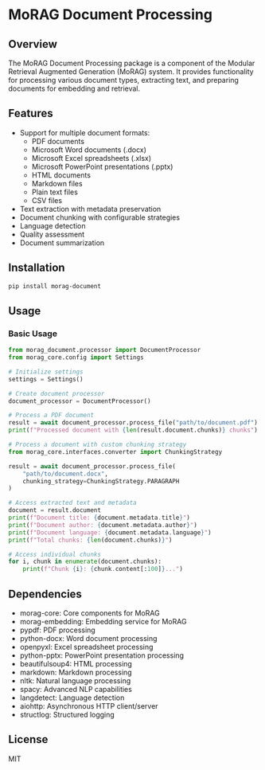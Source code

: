 # MoRAG Document Processing

## Overview

The MoRAG Document Processing package is a component of the Modular Retrieval Augmented Generation (MoRAG) system. It provides functionality for processing various document types, extracting text, and preparing documents for embedding and retrieval.

## Features

- Support for multiple document formats:
  - PDF documents
  - Microsoft Word documents (.docx)
  - Microsoft Excel spreadsheets (.xlsx)
  - Microsoft PowerPoint presentations (.pptx)
  - HTML documents
  - Markdown files
  - Plain text files
  - CSV files
- Text extraction with metadata preservation
- Document chunking with configurable strategies
- Language detection
- Quality assessment
- Document summarization

## Installation

```bash
pip install morag-document
```

## Usage

### Basic Usage

```python
from morag_document.processor import DocumentProcessor
from morag_core.config import Settings

# Initialize settings
settings = Settings()

# Create document processor
document_processor = DocumentProcessor()

# Process a PDF document
result = await document_processor.process_file("path/to/document.pdf")
print(f"Processed document with {len(result.document.chunks)} chunks")

# Process a document with custom chunking strategy
from morag_core.interfaces.converter import ChunkingStrategy

result = await document_processor.process_file(
    "path/to/document.docx",
    chunking_strategy=ChunkingStrategy.PARAGRAPH
)

# Access extracted text and metadata
document = result.document
print(f"Document title: {document.metadata.title}")
print(f"Document author: {document.metadata.author}")
print(f"Document language: {document.metadata.language}")
print(f"Total chunks: {len(document.chunks)}")

# Access individual chunks
for i, chunk in enumerate(document.chunks):
    print(f"Chunk {i}: {chunk.content[:100]}...")
```

## Dependencies

- morag-core: Core components for MoRAG
- morag-embedding: Embedding service for MoRAG
- pypdf: PDF processing
- python-docx: Word document processing
- openpyxl: Excel spreadsheet processing
- python-pptx: PowerPoint presentation processing
- beautifulsoup4: HTML processing
- markdown: Markdown processing
- nltk: Natural language processing
- spacy: Advanced NLP capabilities
- langdetect: Language detection
- aiohttp: Asynchronous HTTP client/server
- structlog: Structured logging

## License

MIT